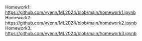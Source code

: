 Homework1: https://github.com/vyenn/ML2024/blob/main/homework1.ipynb  
Homework2: https://github.com/vyenn/ML2024/blob/main/homework2.ipynb  
Homework3: https://github.com/vyenn/ML2024/blob/main/homework3.ipynb
